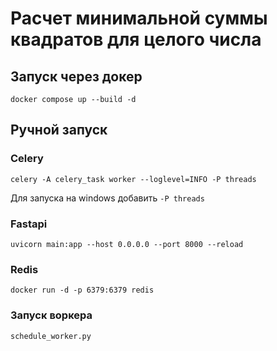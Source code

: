 # Расчет минимальной суммы квадратов для целого числа

## Запуск через докер
```
docker compose up --build -d
```

## Ручной запуск
### Celery
```
celery -A celery_task worker --loglevel=INFO -P threads
```
Для запуска на windows добавить 
``-P threads``
### Fastapi
```
uvicorn main:app --host 0.0.0.0 --port 8000 --reload
```
### Redis
```
docker run -d -p 6379:6379 redis 
```

### Запуск воркера
```
schedule_worker.py
```
